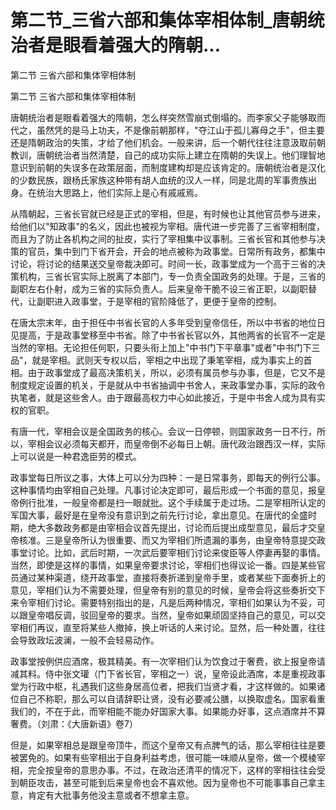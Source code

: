 # 第二节_三省六部和集体宰相体制_唐朝统治者是眼看着强大的隋朝...

第二节 三省六部和集体宰相体制

第二节 三省六部和集体宰相体制

唐朝统治者是眼看着强大的隋朝，怎么样突然雪崩式倒塌的。而李家父子能够取而代之，虽然凭的是马上功夫，不是像前朝那样，"夺江山于孤儿寡母之手"，但主要还是隋朝政治的失策，才给了他们机会。一般来讲，后一个朝代往往注意汲取前朝教训，唐朝统治者当然清楚，自己的成功实际上建立在隋朝的失误上。他们理智地意识到前朝的失误多在政策层面，而制度建构却是应该肯定的。唐朝统治者是汉化的少数民族，跟杨氏家族这种带有胡人血统的汉人一样，同是北周的军事贵族出身。在统治大思路上，他们实际上是心有戚戚焉。

从隋朝起，三省长官就已经是正式的宰相，但是，有时候也让其他官员参与进来，给他们以"知政事"的名义，因此也被视为宰相。唐代进一步完善了三省宰相制度，而且为了防止各机构之间的扯皮，实行了宰相集中议事制。三省长官和其他参与决策的官员，集中到门下省开会，开会的地点被称为政事堂。日常所有政务，都集中讨论，将讨论的结果送交皇帝裁决即可。时间一长，政事堂成为一个高于三省的决策机构，三省长官实际上脱离了本部门，专一负责全国政务的处理。于是，三省的副职左右仆射，成为三省的实际负责人。后来皇帝干脆不设三省正职，以副职替代，让副职进入政事堂，于是宰相的官阶降低了，更便于皇帝的控制。

在唐太宗末年，由于担任中书省长官的人多年受到皇帝信任，所以中书省的地位日见提高，于是政事堂移至中书省。除了中书省长官以外，其他两省的长官不一定是当然的宰相。无论担任何职，只要头衔上加上"中书门下平章事"或者"中书门下三品"，就是宰相。武则天专权以后，宰相之中出现了秉笔宰相，成为事实上的首相。由于政事堂成了最高决策机关，所以，必须有属员参与办事，但是，它又不是制度规定设置的机关，于是就从中书省抽调中书舍人，来政事堂办事，实际的政令执笔者，就是这些舍人。由于跟最高权力中心如此接近，于是中书舍人成为具有实权的官职。

有唐一代，宰相会议是全国政务的核心。会议一日停顿，则国家政务一日不行，所以，宰相会议必须每天都开，而皇帝倒不必每日上朝。唐代政治跟西汉一样，实际上可以说是一种君逸臣劳的模式。

政事堂每日所议之事，大体上可以分为四种：一是日常事务，即每天的例行公事。这种事情均由宰相自己处理。凡事讨论决定即可，最后形成一个书面的意见，报皇帝例行批准，一般皇帝都是扫一眼就批。这个手续属于走过场。二是宰相所认定的军国大事，最好是在皇帝没有意识到之前先行讨论，拿出意见。在唐代的全盛时期，绝大多数政务都是由宰相会议首先提出，讨论而后提出成型意见，最后才交皇帝核准。三是皇帝所认为很重要、而又为宰相们所遗漏的事务，由皇帝特意提交政事堂讨论。比如，武后时期，一次武后要宰相们讨论来俊臣等人停妻再娶的事情。当然，即使是这样的事情，如果皇帝要求讨论，宰相们也得议论一番。四是某些官员通过某种渠道，绕开政事堂，直接将奏折递到皇帝手里，或者某些下面奏折上的意见，宰相们认为不需要处理，但皇帝有别的意见的时候，皇帝会将这些奏折交下来令宰相们讨论。需要特别指出的是，凡是后两种情况，宰相们如果认为不妥，可以跟皇帝唱反调，驳回皇帝的要求。当然，皇帝如果顽固坚持自己的意见，可以交宰相们再议，直至将某些人撤掉，换上听话的人来讨论。显然，后一种处置，往往会导致政坛波澜，一般不会轻易动作。

政事堂按例供应酒席，极其精美。有一次宰相们认为饮食过于奢费，欲上报皇帝请减其料。侍中张文瓘（门下省长官，宰相之一）说，皇帝设此酒席，本是重视政事堂为行政中枢，礼遇我们这些身居高位者，把我们当贤才看，才这样做的。如果诸位自己不称职，那么可以自请辞职让贤，没有必要减公膳，以换取虚名。国家看重我们的，不在于此，而宰相能不能办好国家大事。如果能办好事，这点酒席并不算奢费。（刘肃：《大唐新语》卷7）

但是，如果宰相总是跟皇帝顶牛，而这个皇帝又有点脾气的话，那么宰相往往是要被罢免的。如果有些宰相出于自身利益考虑，很可能一味顺从皇帝，做一个模棱宰相，完全按皇帝的意思办事。不过，在政治还清平的情况下，这样的宰相往往会受到朝臣攻击，甚至可能到后来皇帝也会不喜欢他。因为皇帝也不可能事事自己拿主意，肯定有大批事务他没主意或者不想拿主意。